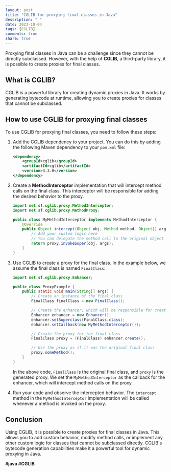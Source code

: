 ```yaml
---
layout: post
title: "CGLIB for proxying final classes in Java"
description: " "
date: 2023-10-04
tags: [CGLIB]
comments: true
share: true
---
```


Proxying final classes in Java can be a challenge since they cannot be directly subclassed. However, with the help of **CGLIB**, a third-party library, it is possible to create proxies for final classes.

## What is CGLIB?

CGLIB is a powerful library for creating dynamic proxies in Java. It works by generating bytecode at runtime, allowing you to create proxies for classes that cannot be subclassed.

## How to use CGLIB for proxying final classes

To use CGLIB for proxying final classes, you need to follow these steps:

1. Add the CGLIB dependency to your project. You can do this by adding the following Maven dependency to your `pom.xml` file:

   ```xml
   <dependency>
       <groupId>cglib</groupId>
       <artifactId>cglib</artifactId>
       <version>3.3.0</version>
   </dependency>
   ```

2. Create a **MethodInterceptor** implementation that will intercept method calls on the final class. This interceptor will be responsible for adding the desired behavior to the proxy.

   ```java
   import net.sf.cglib.proxy.MethodInterceptor;
   import net.sf.cglib.proxy.MethodProxy;

   public class MyMethodInterceptor implements MethodInterceptor {
       @Override
       public Object intercept(Object obj, Method method, Object[] args, MethodProxy proxy) throws Throwable {
           // Add your custom logic here
           // You can delegate the method call to the original object or modify the behavior
           return proxy.invokeSuper(obj, args);
       }
   }
   ```

3. Use CGLIB to create a proxy for the final class. In the example below, we assume the final class is named `FinalClass`:

   ```java
   import net.sf.cglib.proxy.Enhancer;

   public class ProxyExample {
       public static void main(String[] args) {
           // Create an instance of the final class
           FinalClass finalClass = new FinalClass();

           // Create the enhancer, which will be responsible for creating the proxy
           Enhancer enhancer = new Enhancer();
           enhancer.setSuperclass(FinalClass.class);
           enhancer.setCallback(new MyMethodInterceptor());

           // Create the proxy for the final class
           FinalClass proxy = (FinalClass) enhancer.create();

           // Use the proxy as if it was the original final class
           proxy.someMethod();
       }
   }
   ```

   In the above code, `FinalClass` is the original final class, and `proxy` is the generated proxy. We set the `MyMethodInterceptor` as the callback for the enhancer, which will intercept method calls on the proxy.

4. Run your code and observe the intercepted behavior. The `intercept` method in the `MyMethodInterceptor` implementation will be called whenever a method is invoked on the proxy.

## Conclusion

Using CGLIB, it is possible to create proxies for final classes in Java. This allows you to add custom behavior, modify method calls, or implement any other custom logic for classes that cannot be subclassed directly. CGLIB's bytecode generation capabilities make it a powerful tool for dynamic proxying in Java.

**#java #CGLIB**